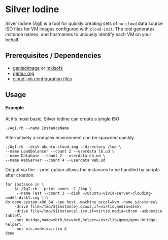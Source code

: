 # Silver Iodine 

Silver Iodine (AgI) is a tool for quickly creating sets of `no-cloud` data source ISO files for VM images configured with `cloud-init`. The tool generates instance names, and hostnames to uniquely identify each VM on your behalf.

## Prerequisites / Dependencies

* [genisoimage](https://en.wikipedia.org/wiki/Cdrkit) or [mkisofs](https://en.wikipedia.org/wiki/Cdrtools)
* [qemu-img](http://wiki.qemu.org/Main_Page)
* [cloud-init configuration files](https://cloudinit.readthedocs.org/en/latest/topics/examples.html)

## Usage


#### Example 

At it's most basic, Silver Iodine can create a single ISO
```
./AgI.rb --name InstanceName
```
Alternatively a complex environment can be spawned quickly. 
```
./AgI.rb --disk ubuntu-cloud.img --directory /tmp \
--name LoadBalancer --count 2 --userdata lb.ud \
--name Database --count 2 --userdata db.ud \
--name WebServer --count 4 --userdata web.ud
```
Output via the --print option allows the instances to be handled by scripts after creation.
```
for instance in \
    $(./AgI.rb --print names -C /tmp \
	 --name Test --count 3 --disk ~/ubuntu-vivid-server-cloudimg-amd64-disk1.img );\
do qemu-system-x86_64 -cpu host -machine accel=kvm -name $instance\
    -drive file=/tmp/${instance}.qcow2,if=virtio,media=disk\
    -drive file=/tmp/${instance}.iso,if=virtio,media=cdrom -usbdevice tablet\
    -net bridge,name=vbr0,br=vbr0,helper=/usr/lib/qemu/qemu-bridge-helper\
    -net nic,model=virtio & 
done
```
